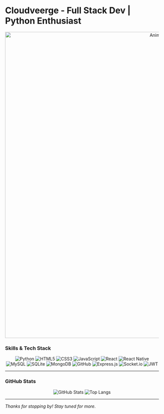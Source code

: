 # Cloudveerge - Full Stack Dev | Python Enthusiast

<div align="center">
  <img src="https://images4.alphacoders.com/134/1343719.jpeg" alt="Anime GIF" width="1000"/>
</div>

### Skills & Tech Stack

<div align="center">
  <img src="https://img.shields.io/badge/-Python-3776AB?logo=python&logoColor=white&style=for-the-badge" alt="Python" />
  <img src="https://img.shields.io/badge/-HTML5-E34F26?logo=html5&logoColor=white&style=for-the-badge" alt="HTML5" />
  <img src="https://img.shields.io/badge/-CSS3-1572B6?logo=css3&logoColor=white&style=for-the-badge" alt="CSS3" />
  <img src="https://img.shields.io/badge/-JavaScript-F7DF1E?logo=javascript&logoColor=black&style=for-the-badge" alt="JavaScript" />
  <img src="https://img.shields.io/badge/-React-61DAFB?logo=react&logoColor=black&style=for-the-badge" alt="React" />
  <img src="https://img.shields.io/badge/-React_Native-61DAFB?logo=react&logoColor=black&style=for-the-badge" alt="React Native" />
  <img src="https://img.shields.io/badge/-MySQL-4479A1?logo=mysql&logoColor=white&style=for-the-badge" alt="MySQL" />
  <img src="https://img.shields.io/badge/-SQLite-003B57?logo=sqlite&logoColor=white&style=for-the-badge" alt="SQLite" />
  <img src="https://img.shields.io/badge/-MongoDB-47A248?logo=mongodb&logoColor=white&style=for-the-badge" alt="MongoDB" />
  <img src="https://img.shields.io/badge/-GitHub-181717?logo=github&logoColor=white&style=for-the-badge" alt="GitHub" />
  <img src="https://img.shields.io/badge/-Express.js-000000?logo=express&logoColor=white&style=for-the-badge" alt="Express.js" />
  <img src="https://img.shields.io/badge/-Socket.io-010101?logo=socket.io&logoColor=white&style=for-the-badge" alt="Socket.io" />
  <img src="https://img.shields.io/badge/-JWT-000000?logo=jsonwebtokens&logoColor=white&style=for-the-badge" alt="JWT" />
</div>

---

### GitHub Stats

<div align="center">
  <img src="https://github-readme-stats.vercel.app/api?username=Cloudveerge&show_icons=true&theme=dark&include_all_commits=true" alt="GitHub Stats" />
  <img src="https://github-readme-stats.vercel.app/api/top-langs/?username=Cloudveerge&layout=compact&theme=dark" alt="Top Langs" />
</div>


---


*Thanks for stopping by! Stay tuned for more.* 
